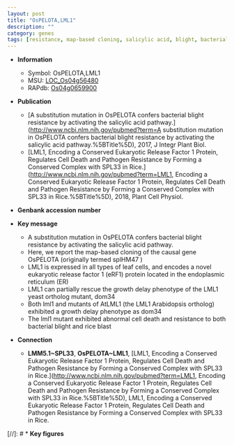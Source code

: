 ```yaml
---
layout: post
title: "OsPELOTA,LML1"
description: ""
category: genes
tags: [resistance, map-based cloning, salicylic acid, blight, bacterial blight, leaf, growth, blast, cell death]
---
```


* **Information**  
    + Symbol: OsPELOTA,LML1  
    + MSU: [LOC_Os04g56480](http://rice.plantbiology.msu.edu/cgi-bin/ORF_infopage.cgi?orf=LOC_Os04g56480)  
    + RAPdb: [Os04g0659900](http://rapdb.dna.affrc.go.jp/viewer/gbrowse_details/irgsp1?name=Os04g0659900)  

* **Publication**  
    + [A substitution mutation in OsPELOTA confers bacterial blight resistance by activating the salicylic acid pathway.](http://www.ncbi.nlm.nih.gov/pubmed?term=A substitution mutation in OsPELOTA confers bacterial blight resistance by activating the salicylic acid pathway.%5BTitle%5D), 2017, J Integr Plant Biol.
    + [LML1, Encoding a Conserved Eukaryotic Release Factor 1 Protein, Regulates Cell Death and Pathogen Resistance by Forming a Conserved Complex with SPL33 in Rice.](http://www.ncbi.nlm.nih.gov/pubmed?term=LML1, Encoding a Conserved Eukaryotic Release Factor 1 Protein, Regulates Cell Death and Pathogen Resistance by Forming a Conserved Complex with SPL33 in Rice.%5BTitle%5D), 2018, Plant Cell Physiol.

* **Genbank accession number**  

* **Key message**  
    + A substitution mutation in OsPELOTA confers bacterial blight resistance by activating the salicylic acid pathway.
    + Here, we report the map-based cloning of the causal gene OsPELOTA (originally termed splHM47 )
    + LML1 is expressed in all types of leaf cells, and encodes a novel eukaryotic release factor 1 (eRF1) protein located in the endoplasmic reticulum (ER)
    + LML1 can partially rescue the growth delay phenotype of the LML1 yeast ortholog mutant, dom34
    + Both lml1 and mutants of AtLML1 (the LML1 Arabidopsis ortholog) exhibited a growth delay phenotype as dom34
    + The lml1 mutant exhibited abnormal cell death and resistance to both bacterial blight and rice blast

* **Connection**  
    + __LMM5.1~SPL33__, __OsPELOTA~LML1__, [LML1, Encoding a Conserved Eukaryotic Release Factor 1 Protein, Regulates Cell Death and Pathogen Resistance by Forming a Conserved Complex with SPL33 in Rice.](http://www.ncbi.nlm.nih.gov/pubmed?term=LML1, Encoding a Conserved Eukaryotic Release Factor 1 Protein, Regulates Cell Death and Pathogen Resistance by Forming a Conserved Complex with SPL33 in Rice.%5BTitle%5D), LML1, Encoding a Conserved Eukaryotic Release Factor 1 Protein, Regulates Cell Death and Pathogen Resistance by Forming a Conserved Complex with SPL33 in Rice.

[//]: # * **Key figures**  


